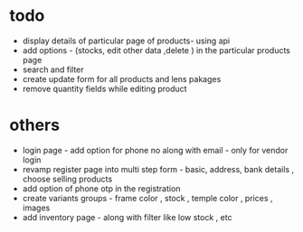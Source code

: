 # todo

- display details of particular page of products- using api 
- add options - (stocks, edit other data ,delete ) in the particular products page 
- search and filter
- create update form for all products and lens pakages
- remove quantity fields while editing product

# others
- login page - add option for phone no along with email - only for vendor login
- revamp register page into multi step form - basic, address, bank details , choose selling products
- add option of phone otp in the registration
- create variants groups - frame color , stock , temple color , prices , images
- add inventory page - along with filter like low stock , etc